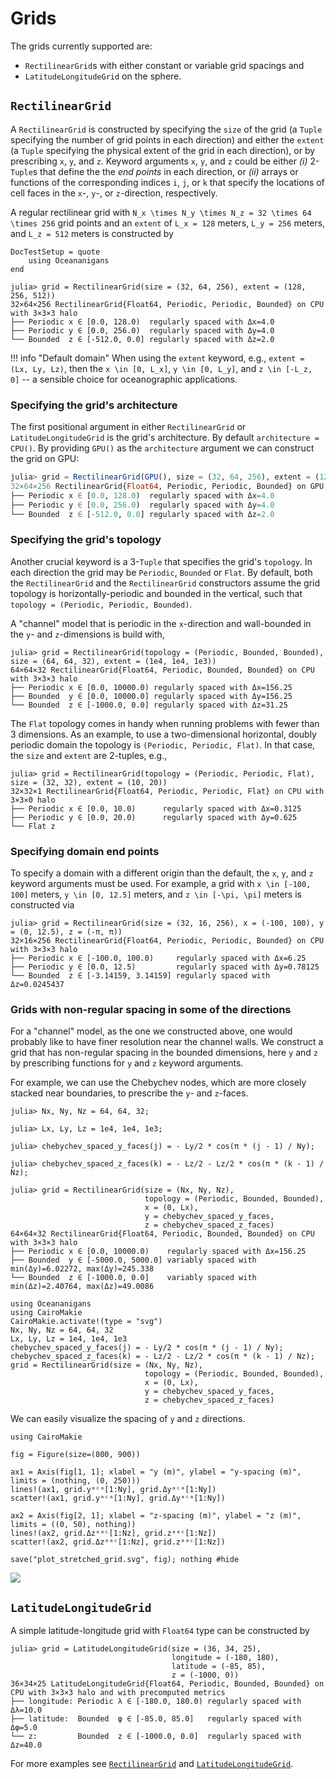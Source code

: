 # Grids

The grids currently supported are:
- `RectilinearGrid`s with either constant or variable grid spacings and
- `LatitudeLongitudeGrid` on the sphere.


## `RectilinearGrid`

A `RectilinearGrid` is constructed by specifying the `size` of the grid (a `Tuple` specifying
the number of grid points in each direction) and either the `extent` (a `Tuple` specifying the
physical extent of the grid in each direction), or by prescribing `x`, `y`, and `z`. Keyword
arguments `x`, `y`, and `z` could be either *(i)* 2-`Tuple`s that define the the _end points_ in
each direction, or *(ii)* arrays or functions of the corresponding indices `i`, `j`, or `k` that
specify the locations of cell faces in the `x`-, `y`-, or `z`-direction, respectively.

A regular rectilinear grid with ``N_x \times N_y \times N_z = 32 \times 64 \times 256`` grid points
and an `extent` of ``L_x = 128`` meters, ``L_y = 256`` meters, and ``L_z = 512`` meters is constructed
by

```@meta
DocTestSetup = quote
    using Oceananigans
end
```

```jldoctest
julia> grid = RectilinearGrid(size = (32, 64, 256), extent = (128, 256, 512))
32×64×256 RectilinearGrid{Float64, Periodic, Periodic, Bounded} on CPU with 3×3×3 halo
├── Periodic x ∈ [0.0, 128.0)  regularly spaced with Δx=4.0
├── Periodic y ∈ [0.0, 256.0)  regularly spaced with Δy=4.0
└── Bounded  z ∈ [-512.0, 0.0] regularly spaced with Δz=2.0
```

!!! info "Default domain"
    When using the `extent` keyword, e.g., `extent = (Lx, Ly, Lz)`, then the ``x \in [0, L_x]``,
    ``y \in [0, L_y]``, and ``z \in [-L_z, 0]`` -- a sensible choice for oceanographic applications.

### Specifying the grid's architecture

The first positional argument in either `RectilinearGrid` or `LatitudeLongitudeGrid` is the grid's
architecture. By default `architecture = CPU()`. By providing `GPU()` as the `architecture` argument
we can construct the grid on GPU:

```julia
julia> grid = RectilinearGrid(GPU(), size = (32, 64, 256), extent = (128, 256, 512))
32×64×256 RectilinearGrid{Float64, Periodic, Periodic, Bounded} on GPU with 3×3×3 halo
├── Periodic x ∈ [0.0, 128.0)  regularly spaced with Δx=4.0
├── Periodic y ∈ [0.0, 256.0)  regularly spaced with Δy=4.0
└── Bounded  z ∈ [-512.0, 0.0] regularly spaced with Δz=2.0
```

### Specifying the grid's topology

Another crucial keyword is a 3-`Tuple` that specifies the grid's `topology`.
In each direction the grid may be `Periodic`, `Bounded` or `Flat`.
By default, both the `RectilinearGrid` and the `RectilinearGrid` constructors 
assume the grid topology is horizontally-periodic
and bounded in the vertical, such that `topology = (Periodic, Periodic, Bounded)`.

A "channel" model that is periodic in the ``x``-direction and wall-bounded
in the ``y``- and ``z``-dimensions is build with,

```jldoctest
julia> grid = RectilinearGrid(topology = (Periodic, Bounded, Bounded), size = (64, 64, 32), extent = (1e4, 1e4, 1e3))
64×64×32 RectilinearGrid{Float64, Periodic, Bounded, Bounded} on CPU with 3×3×3 halo
├── Periodic x ∈ [0.0, 10000.0) regularly spaced with Δx=156.25
├── Bounded  y ∈ [0.0, 10000.0] regularly spaced with Δy=156.25
└── Bounded  z ∈ [-1000.0, 0.0] regularly spaced with Δz=31.25
```

The `Flat` topology comes in handy when running problems with fewer than 3 dimensions. As an example,
to use a two-dimensional horizontal, doubly periodic domain the topology is `(Periodic, Periodic, Flat)`.
In that case, the `size` and `extent` are 2-tuples, e.g.,

```jldoctest
julia> grid = RectilinearGrid(topology = (Periodic, Periodic, Flat), size = (32, 32), extent = (10, 20))
32×32×1 RectilinearGrid{Float64, Periodic, Periodic, Flat} on CPU with 3×3×0 halo
├── Periodic x ∈ [0.0, 10.0)      regularly spaced with Δx=0.3125
├── Periodic y ∈ [0.0, 20.0)      regularly spaced with Δy=0.625
└── Flat z
```

### Specifying domain end points

To specify a domain with a different origin than the default, the `x`, `y`, and `z` keyword arguments must be used.
For example, a grid with ``x \in [-100, 100]`` meters, ``y \in [0, 12.5]`` meters, and ``z \in [-\pi, \pi]`` meters
is constructed via

```jldoctest
julia> grid = RectilinearGrid(size = (32, 16, 256), x = (-100, 100), y = (0, 12.5), z = (-π, π))
32×16×256 RectilinearGrid{Float64, Periodic, Periodic, Bounded} on CPU with 3×3×3 halo
├── Periodic x ∈ [-100.0, 100.0)     regularly spaced with Δx=6.25
├── Periodic y ∈ [0.0, 12.5)         regularly spaced with Δy=0.78125
└── Bounded  z ∈ [-3.14159, 3.14159] regularly spaced with Δz=0.0245437
```

### Grids with non-regular spacing in some of the directions

For a "channel" model, as the one we constructed above, one would probably like to have finer resolution near
the channel walls. We construct a grid that has non-regular spacing in the bounded dimensions, here ``y`` and ``z``
by prescribing functions for `y` and `z` keyword arguments.

For example, we can use the Chebychev nodes, which are more closely stacked near boundaries, to prescribe the
``y``- and ``z``-faces.

```jldoctest
julia> Nx, Ny, Nz = 64, 64, 32;

julia> Lx, Ly, Lz = 1e4, 1e4, 1e3;

julia> chebychev_spaced_y_faces(j) = - Ly/2 * cos(π * (j - 1) / Ny);

julia> chebychev_spaced_z_faces(k) = - Lz/2 - Lz/2 * cos(π * (k - 1) / Nz);

julia> grid = RectilinearGrid(size = (Nx, Ny, Nz),
                              topology = (Periodic, Bounded, Bounded),
                              x = (0, Lx),
                              y = chebychev_spaced_y_faces,
                              z = chebychev_spaced_z_faces)
64×64×32 RectilinearGrid{Float64, Periodic, Bounded, Bounded} on CPU with 3×3×3 halo
├── Periodic x ∈ [0.0, 10000.0)    regularly spaced with Δx=156.25
├── Bounded  y ∈ [-5000.0, 5000.0] variably spaced with min(Δy)=6.02272, max(Δy)=245.338
└── Bounded  z ∈ [-1000.0, 0.0]    variably spaced with min(Δz)=2.40764, max(Δz)=49.0086
```

```@setup 1
using Oceananigans
using CairoMakie
CairoMakie.activate!(type = "svg")
Nx, Ny, Nz = 64, 64, 32
Lx, Ly, Lz = 1e4, 1e4, 1e3
chebychev_spaced_y_faces(j) = - Ly/2 * cos(π * (j - 1) / Ny);
chebychev_spaced_z_faces(k) = - Lz/2 - Lz/2 * cos(π * (k - 1) / Nz);
grid = RectilinearGrid(size = (Nx, Ny, Nz),
                              topology = (Periodic, Bounded, Bounded),
                              x = (0, Lx),
                              y = chebychev_spaced_y_faces,
                              z = chebychev_spaced_z_faces)
```

We can easily visualize the spacing of ``y`` and ``z`` directions.

```@example 1
using CairoMakie

fig = Figure(size=(800, 900))

ax1 = Axis(fig[1, 1]; xlabel = "y (m)", ylabel = "y-spacing (m)", limits = (nothing, (0, 250)))
lines!(ax1, grid.yᵃᶜᵃ[1:Ny], grid.Δyᵃᶜᵃ[1:Ny])
scatter!(ax1, grid.yᵃᶜᵃ[1:Ny], grid.Δyᵃᶜᵃ[1:Ny])

ax2 = Axis(fig[2, 1]; xlabel = "z-spacing (m)", ylabel = "z (m)", limits = ((0, 50), nothing))
lines!(ax2, grid.Δzᵃᵃᶜ[1:Nz], grid.zᵃᵃᶜ[1:Nz])
scatter!(ax2, grid.Δzᵃᵃᶜ[1:Nz], grid.zᵃᵃᶜ[1:Nz])

save("plot_stretched_grid.svg", fig); nothing #hide
```

![](plot_stretched_grid.svg)

## `LatitudeLongitudeGrid`

A simple latitude-longitude grid with `Float64` type can be constructed by

```jldoctest
julia> grid = LatitudeLongitudeGrid(size = (36, 34, 25),
                                    longitude = (-180, 180),
                                    latitude = (-85, 85),
                                    z = (-1000, 0))
36×34×25 LatitudeLongitudeGrid{Float64, Periodic, Bounded, Bounded} on CPU with 3×3×3 halo and with precomputed metrics
├── longitude: Periodic λ ∈ [-180.0, 180.0) regularly spaced with Δλ=10.0
├── latitude:  Bounded  φ ∈ [-85.0, 85.0]   regularly spaced with Δφ=5.0
└── z:         Bounded  z ∈ [-1000.0, 0.0]  regularly spaced with Δz=40.0
```

For more examples see [`RectilinearGrid`](@ref) and [`LatitudeLongitudeGrid`](@ref).
